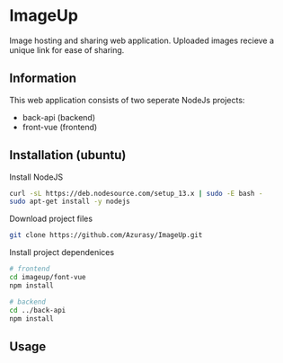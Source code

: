 # ImageUp
Image hosting and sharing web application. Uploaded images recieve a unique link for ease of sharing.
## Information
This web application consists of two seperate NodeJs projects:
- back-api (backend)
- front-vue (frontend)


## Installation (ubuntu)
Install NodeJS
```bash
curl -sL https://deb.nodesource.com/setup_13.x | sudo -E bash -
sudo apt-get install -y nodejs
```

Download project files
```bash
git clone https://github.com/Azurasy/ImageUp.git
```
Install project dependenices
```bash
# frontend
cd imageup/font-vue
npm install

# backend
cd ../back-api
npm install
```
## Usage
```

```
